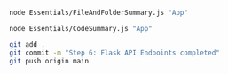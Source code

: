 ```bash
node Essentials/FileAndFolderSummary.js "App"
```  
```bash
node Essentials/CodeSummary.js "App"
```  
```bash
git add .
git commit -m "Step 6: Flask API Endpoints completed"
git push origin main
```  